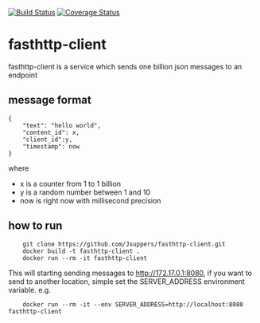 [![Build Status](https://travis-ci.com/Jsuppers/fasthttp-client.svg?branch=master)](https://travis-ci.com/Jsuppers/fasthttp-client)
[![Coverage Status](https://coveralls.io/repos/github/Jsuppers/fasthttp-client/badge.svg?branch=master&service=github)](https://coveralls.io/github/Jsuppers/fasthttp-client?branch=master)

# fasthttp-client
fasthttp-client is a service which sends one billion json messages to an endpoint

## message format
```
{
    "text": "hello world", 
    "content_id": x, 
    "client_id":y,
    "timestamp": now
}
```
where 
* x is a counter from 1 to 1 billion  
* y is a random number between 1 and 10 
* now is right now with millisecond precision
    
## how to run
```
    git clone https://github.com/Jsuppers/fasthttp-client.git
    docker build -t fasthttp-client .
    docker run --rm -it fasthttp-client
```
This will starting sending messages to http://172.17.0.1:8080, if you want to send to another location, simple set the SERVER_ADDRESS environment variable.
e.g.
```
    docker run --rm -it --env SERVER_ADDRESS=http://localhost:8080 fasthttp-client
```
